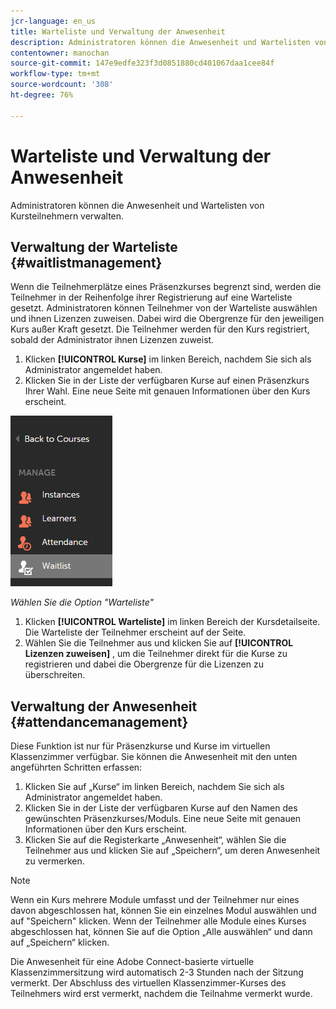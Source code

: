 ```yaml
---
jcr-language: en_us
title: Warteliste und Verwaltung der Anwesenheit
description: Administratoren können die Anwesenheit und Wartelisten von Kursteilnehmern verwalten.
contentowner: manochan
source-git-commit: 147e9edfe323f3d0851880cd401067daa1cee84f
workflow-type: tm+mt
source-wordcount: '308'
ht-degree: 76%

---
```




# Warteliste und Verwaltung der Anwesenheit

Administratoren können die Anwesenheit und Wartelisten von Kursteilnehmern verwalten.

## Verwaltung der Warteliste {#waitlistmanagement}

Wenn die Teilnehmerplätze eines Präsenzkurses begrenzt sind, werden die Teilnehmer in der Reihenfolge ihrer Registrierung auf eine Warteliste gesetzt. Administratoren können Teilnehmer von der Warteliste auswählen und ihnen Lizenzen zuweisen. Dabei wird die Obergrenze für den jeweiligen Kurs außer Kraft gesetzt. Die Teilnehmer werden für den Kurs registriert, sobald der Administrator ihnen Lizenzen zuweist.

1. Klicken **[!UICONTROL Kurse]** im linken Bereich, nachdem Sie sich als Administrator angemeldet haben.
1. Klicken Sie in der Liste der verfügbaren Kurse auf einen Präsenzkurs Ihrer Wahl. Eine neue Seite mit genauen Informationen über den Kurs erscheint.

![](assets/waitlist-and-attendance-mgmnt.png)

*Wählen Sie die Option &quot;Warteliste&quot;*

1. Klicken **[!UICONTROL Warteliste]** im linken Bereich der Kursdetailseite. Die Warteliste der Teilnehmer erscheint auf der Seite.
1. Wählen Sie die Teilnehmer aus und klicken Sie auf **[!UICONTROL Lizenzen zuweisen]** , um die Teilnehmer direkt für die Kurse zu registrieren und dabei die Obergrenze für die Lizenzen zu überschreiten.

## Verwaltung der Anwesenheit {#attendancemanagement}

Diese Funktion ist nur für Präsenzkurse und Kurse im virtuellen Klassenzimmer verfügbar. Sie können die Anwesenheit mit den unten angeführten Schritten erfassen:

1. Klicken Sie auf „Kurse“ im linken Bereich, nachdem Sie sich als Administrator angemeldet haben.
1. Klicken Sie in der Liste der verfügbaren Kurse auf den Namen des gewünschten Präsenzkurses/Moduls. Eine neue Seite mit genauen Informationen über den Kurs erscheint.
1. Klicken Sie auf die Registerkarte „Anwesenheit“, wählen Sie die Teilnehmer aus und klicken Sie auf „Speichern“, um deren Anwesenheit zu vermerken.

>[!NOTE]
>
>Wenn ein Kurs mehrere Module umfasst und der Teilnehmer nur eines davon abgeschlossen hat, können Sie ein einzelnes Modul auswählen und auf &quot;Speichern&quot; klicken. Wenn der Teilnehmer alle Module eines Kurses abgeschlossen hat, können Sie auf die Option „Alle auswählen“ und dann auf „Speichern“ klicken.

Die Anwesenheit für eine Adobe Connect-basierte virtuelle Klassenzimmersitzung wird automatisch 2-3 Stunden nach der Sitzung vermerkt. Der Abschluss des virtuellen Klassenzimmer-Kurses des Teilnehmers wird erst vermerkt, nachdem die Teilnahme vermerkt wurde.
